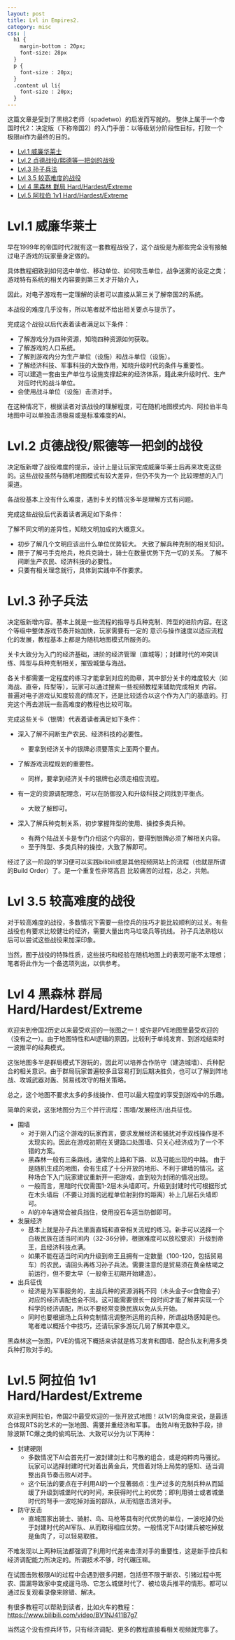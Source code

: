 ```yaml
---
layout: post
title: Lvl in Empires2.
category: misc
css: |
  h1 {
    margin-bottom : 20px;
    font-size: 28px
  }
  p {
    font-size : 20px;
  }
  .content ul li{
    font-size : 20px;
  }
---
```


这篇文章是受到了黑桃2老师（spadetwo）的启发而写就的。
整体上属于一个帝国时代2：决定版（下称帝国2）的入门手册：以等级划分阶段性目标，打败一个极限ai作为最终的目的。

- [Lvl.1 威廉华莱士](#lvl1-威廉华莱士)
- [Lvl.2 贞德战役/熙德等一把剑的战役](#lvl2-贞德战役熙德等一把剑的战役)
- [Lvl.3 孙子兵法](#lvl3-孙子兵法)
- [Lvl 3.5 较高难度的战役](#lvl-35-较高难度的战役)
- [Lvl 4 黑森林 群局 Hard/Hardest/Extreme](#lvl-4-黑森林-群局-hardhardestextreme)
- [Lvl.5 阿拉伯 1v1 Hard/Hardest/Extreme](#lvl5-阿拉伯-1v1-hardhardestextreme)

# Lvl.1 威廉华莱士

早在1999年的帝国时代2就有这一套教程战役了，这个战役是为那些完全没有接触过电子游戏的玩家量身定做的。

具体教程细致到如何选中单位、移动单位、如何攻击单位，战争迷雾的设定之类；游戏特有系统的相关内容要到第三关才开始介入，

因此，对电子游戏有一定理解的读者可以直接从第三关了解帝国2的系统。

本战役的难度几乎没有，所以笔者就不给出相关要点与提示了。

完成这个战役以后代表着读者满足以下条件：

 - 了解游戏分为四种资源，知晓四种资源如何获取。
 - 了解游戏的人口系统。
 - 了解到游戏内分为生产单位（设施）和战斗单位（设施）。
 - 了解经济科技、军事科技的大致作用，知晓升级时代的条件与重要性。
 - 可以建造一套由生产单位与设施支撑起来的经济体系，籍此来升级时代、生产对应时代的战斗单位。
 - 会使用战斗单位（设施）击溃对手。

在这种情况下，根据读者对该战役的理解程度，可在随机地图模式内、阿拉伯半岛地图中可以单独击溃极易或是标准难度的AI。

# Lvl.2 贞德战役/熙德等一把剑的战役

决定版新增了战役难度的提示，设计上是让玩家完成威廉华莱士后再来攻克这些的。这些战役虽然与随机地图模式有较大差异，但仍不失为一个
比较理想的入门渠道。

各战役基本上没有什么难度，遇到卡关的情况多半是理解方式有问题。

完成这些战役后代表着读者满足如下条件：

了解不同文明的差异性，知晓文明加成的大概意义。
  - 初步了解几个文明应该出什么单位优势较大。
大致了解兵种克制的相关知识。
  - 限于了解弓手克枪兵，枪兵克骑士，骑士在数量优势下克一切的关系。
了解不间断生产农民、经济科技的必要性。
  - 只要有相关理念就行，具体到实践中不作要求。

# Lvl.3 孙子兵法

决定版新增内容。基本上就是一些流程的指导与兵种克制、阵型的进阶内容。在这个等级中整体游戏节奏开始加快，玩家需要有一定的
意识与操作速度以适应流程化的发展，教程基本上都是为随机地图模式所服务的。

关卡大致分为入门的经济基础，进阶的经济管理（直城等）；封建时代的冲突训练、阵型与兵种克制相关，摧毁城堡与海战。

各关卡都需要一定程度的练习才能拿到对应的勋章，其中部分关卡的难度较大（如海战、直帝，阵型等），玩家可以通过搜索一些视频教程来辅助完成相关
内容。
普遍对电子游戏认知度较高的情况下，还是比较适合以这个作为入门的基底的。打完这个再去游玩一些高难度的教程也比较可取。

完成这些关卡（银牌）代表着读者满足如下条件：

- 深入了解不间断生产农民、经济科技的必要性。
   - 要拿到经济关卡的银牌必须要落实上面两个要点。

- 了解游戏流程规划的重要性。
   - 同样，要拿到经济关卡的银牌也必须走相应流程。

- 有一定的资源调配理念，可以在防御投入和升级科技之间找到平衡点。
   - 大致了解即可。

- 深入了解兵种克制关系，初步掌握阵型的使用、操控多类兵种。
   - 有两个陆战关卡是专门介绍这个内容的，要得到银牌必须了解相关内容。
   - 至于阵型、多类兵种的操控，大致了解即可。

经过了这一阶段的学习便可以实践bilibili或是其他视频网站上的流程（也就是所谓的Build Order）了。是一个重复性非常高且
比较痛苦的过程，总之，共勉。

# Lvl 3.5 较高难度的战役

对于较高难度的战役，多数情况下需要一些控兵的技巧才能比较顺利的过关。有些战役也有要求比较健壮的经济，需要大量出肉马垃圾兵等抗线。
孙子兵法熟稔以后可以尝试这些战役来加深印象。

当然，囿于战役的特殊性质，这些技巧和经验在随机地图上的表现可能不太理想；笔者将此作为一个备选项列出，以供参考。

# Lvl 4 黑森林 群局 Hard/Hardest/Extreme

欢迎来到帝国2历史以来最受欢迎的一张图之一！或许是PVE地图里最受欢迎的（没有之一）。由于地图特性和AI逻辑的原因，比较利于单纯发育、到游戏结束时一波推平的经典模式。

这张地图多半是群局模式下游玩的，因此可以培养合作防守（建造城墙）、兵种配合的相关意识。由于群局玩家普遍较多且容易打到后期决胜负，也可以了解到阵地战、攻城武器对轰、贸易线攻守的相关策略。

总之，这个地图不要求太多的多线操作、但可以最大程度的享受到游戏中的乐趣。

简单的来说，这张地图分为三个并行流程：围墙/发展经济/出兵征伐。

  - 围墙
     - 对于刚入门这个游戏的玩家而言，要求发展经济和骚扰对手双线操作是不太现实的。因此在游戏初期在关键路口处围墙、只关心经济成为了一个不错的方案。
     - 黑森林一般有三条路线，通常的上路和下路、以及可能出现的中路。
     由于是随机生成的地图，会有生成了十分开放的地形、不利于建墙的情况。这种场合下入门玩家建议重新开一把游戏，直到较为封闭的情况出现。
     - 一般而言，黑暗时代仅需围1-2层木头墙即可。升级到封建时代可根据形式在木头墙后（不要让对面的远程单位射到你的距离）补上几层石头墙即可。
     - AI的冲车通常会被兵挡住，使用投石车适当防御即可。
- 发展经济
     - 基本上就是孙子兵法里面直城和直帝相关流程的练习。新手可以选择一个白板民族在适当时间内（32-36分钟，根据难度可以放松要求）升级到帝王，且经济科技点满。
     - 如果不能在适当时间内升级到帝王且拥有一定数量（100-120，包括贸易车）的农民，请回头再练习孙子兵法。需要注意的是贸易须在黄金枯竭之前运行，但不要太早（一般帝王初期开始建造）。
- 出兵征伐
   - 经济是为军事服务的，主战兵种的资源消耗不同（木头金子or食物金子）对应的经济调配也会不同。这可能需要很长一段时间才能了解并实现一个科学的经济调配，所以不要经常变换民族以免从头开始。
   - 同时也要根据场上兵种克制情况调整所运用的兵种，所谓战场感知是也。笔者难以概括个中技巧，还请玩家多游玩几局了解其中意义。

黑森林这一张图，PVE的情况下概括来讲就是练习发育和围墙、配合队友利用多类兵种打败对手的。

# Lvl.5 阿拉伯 1v1 Hard/Hardest/Extreme

欢迎来到阿拉伯，帝国2中最受欢迎的一张开放式地图！以1v1的角度来说，是最适合体现RTS的艺术的一张地图、需要并重经济和军事。
击败AI有无数种手段，排除波斯TC爆之类的偷鸡玩法、大致可以分为以下两种：

- 封建硬刚
  - 多数情况下AI会首先打一波封建剑士和弓散的组合，或是纯粹肉马骚扰。玩家可以选择封建时代对着出黄金兵，凭借着对场上局势的感知、适当调整出兵节奏击败AI对手。
  - 这个玩法的要点在于利用AI的一个显著弱点：生产过多的克制兵种从而延缓了升级到城堡时代的时间，来获得时代上的优势；即利用骑士或者城堡时代的弩手一波吃掉对面的部队，从而彻底击溃对手。
- 防守反击
   - 直城围家出骑士、骑射、鸟、马枪等具有时代优势的单位，一波吃掉仍处于封建时代的AI军队、从而取得相应优势。一般情况下AI封建兵被吃掉就是鱼肉了，可以轻易取胜。

不难发现以上两种玩法都强调了利用时代差来击溃对手的重要性，这是新手控兵和经济调配能力所决定的。所谓技术不够，时代碾压嘛。


在试图击败极限AI的过程中会遇到很多问题，包括但不限于断农、引猪过程中死农、围漏导致家中变成遛马场、它怎么城堡时代了、被垃圾兵推平的情形。都可以通过反复观看录像来除错、解决。


有很多教程可以帮助到读者，比如火车的教程：https://www.bilibili.com/video/BV1NJ411B7g7

当然这个没有控兵环节，只有经济调配、更多的教程直接看相关视频就完事了。
